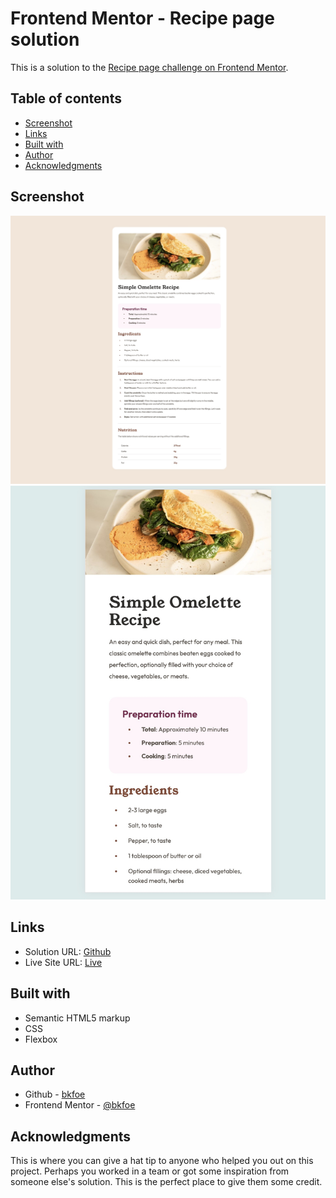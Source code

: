 # Frontend Mentor - Recipe page solution

This is a solution to the [Recipe page challenge on Frontend Mentor](https://www.frontendmentor.io/challenges/recipe-page-KiTsR8QQKm).

## Table of contents
- [Screenshot](#screenshot)
- [Links](#links)
- [Built with](#built-with)
- [Author](#author)
- [Acknowledgments](#acknowledgments)

## Screenshot

![Desktop](./Desktoppreview.jpeg)
![Mobile](./mobilepreview.jpeg)

## Links

- Solution URL: [Github](https://your-solution-url.com)
- Live Site URL: [Live](https://your-live-site-url.com)


## Built with

- Semantic HTML5 markup
- CSS
- Flexbox

## Author

- Github - [bkfoe](https://www.your-site.com)
- Frontend Mentor - [@bkfoe](https://www.frontendmentor.io/profile/yourusername)

## Acknowledgments

This is where you can give a hat tip to anyone who helped you out on this project. Perhaps you worked in a team or got some inspiration from someone else's solution. This is the perfect place to give them some credit.
